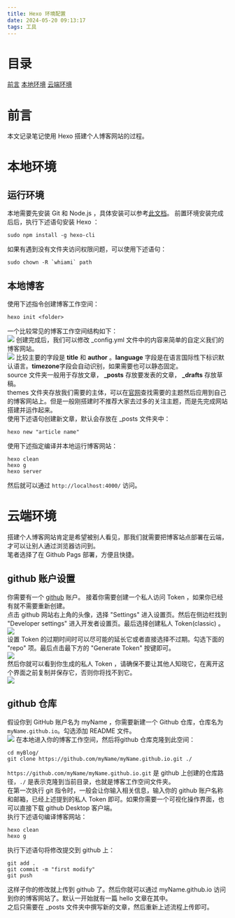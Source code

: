 ```yaml
---
title: Hexo 环境配置
date: 2024-05-20 09:13:17
tags: 工具
---
```

# 目录
[前言](#1)
[本地环境](#2)
[云端环境](#3)

<h1 id="1">前言</h1>

本文记录笔记使用 Hexo 搭建个人博客网站的过程。<br>

<h1 id="2">本地环境</h1>

## 运行环境
本地需要先安装 Git 和 Node.js ，具体安装可以参考[此文档](https://hexo.io/docs/)。
前置环境安装完成后后，执行下述语句安装 Hexo ：<br>
```shell
sudo npm install -g hexo-cli
```
如果有遇到没有文件夹访问权限问题，可以使用下述语句：<br>
```shell
sudo chown -R `whiami` path
```
## 本地博客
使用下述指令创建博客工作空间：<br>
```shell
hexo init <folder>
```
一个比较常见的博客工作空间结构如下：<br>
![](https://raw.githubusercontent.com/illusorycat/MyPictureBase/main/image/202405202026908.png)
创建完成后，我们可以修改 _config.yml 文件中的内容来简单的自定义我们的博客网站。<br>
![](https://raw.githubusercontent.com/illusorycat/MyPictureBase/main/image/202405202023026.png)
比较主要的字段是 **title** 和 **author** 。**language** 字段是在语言国际性下标识默认语言。**timezone**字段会自动识别，如果需要也可以静态固定。<br>
source 文件夹一般用于存放文章， **_posts** 存放要发表的文章， **_drafts** 存放草稿。<br>
themes 文件夹存放我们需要的主体，可以在[官网](https://hexo.io/themes/)查找需要的主题然后应用到自己的博客网站上。但是一般刚搭建时不推荐大家去过多的关注主题，而是先完成网站搭建并运作起来。<br>
使用下述语句创建新文章，默认会存放在 _posts 文件夹中：<br>
```shell
hexo new "article name"
```
使用下述指定编译并本地运行博客网站：<br>
```shell
hexo clean
hexo g
hexo server
```
然后就可以通过 `http://localhost:4000/` 访问。<br>

<h1 id="3">云端环境</h1>

搭建个人博客网站肯定是希望被别人看见，那我们就需要把博客站点部署在云端，才可以让别人通过浏览器访问到。<br>
笔者选择了在 Github Pags 部署，方便且快捷。<br>
## github 账户设置
你需要有一个 [github](https://github.com) 账户。
接着你需要创建一个私人访问 Token ，如果你已经有就不需要重新创建。<br>
点击 github 网站右上角的头像，选择 "Settings" 进入设置页。然后在侧边栏找到 "Developer settings" 进入开发者设置页。最后选择创建私人 Token(classic) 。<br>
![](https://raw.githubusercontent.com/illusorycat/MyPictureBase/main/image/202403201411328.png)<br>
设置 Token 的过期时间时可以尽可能的延长它或者直接选择不过期。勾选下面的 "repo" 项。最后点击最下方的 "Generate Token" 按键即可。<br>
![](https://raw.githubusercontent.com/illusorycat/MyPictureBase/main/image/202403201413750.png)<br>
然后你就可以看到你生成的私人 Token ，请确保不要让其他人知晓它，在离开这个界面之前复制并保存它，否则你将找不到它。<br>
![](https://raw.githubusercontent.com/illusorycat/MyPictureBase/main/image/202403201416467.png)<br>
## github 仓库
假设你到 GitHub 账户名为 myName ，你需要新建一个 Github 仓库，仓库名为 `myName.github.io`。勾选添加 README 文件。<br>
![](https://raw.githubusercontent.com/illusorycat/MyPictureBase/main/image/202405202042714.png)
在本地进入你的博客工作空间，然后将github 仓库克隆到此空间：<br>
```shell
cd myBlog/
git clone https://github.com/myName/myName.github.io.git ./
```
`https://github.com/myName/myName.github.io.git` 是 github 上创建的仓库路径，`./` 是表示克隆到当前目录，也就是博客工作空间文件夹。<br>
在第一次执行 git 指令时，一般会让你输入相关信息，输入你的 github 账户名称和邮箱，已经上述提到的私人 Token 即可。如果你需要一个可视化操作界面，也可以直接下载 github Desktop 客户端。<br>
执行下述语句编译博客网站：<br>
```shell
hexo clean
hexo g
```
执行下述语句将修改提交到 github 上：<br>
```shell
git add .
git commit -m "first modify"
git push
```
这样子你的修改就上传到 github 了。然后你就可以通过 myName.github.io 访问到你的博客网站了。默认一开始就有一篇 hello 文章在其中。<br>
之后只需要在 _posts 文件夹中撰写新的文章，然后重新上述流程上传即可。<br>